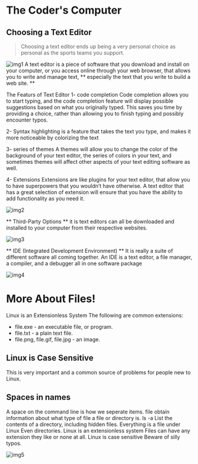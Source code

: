 
# The Coder's Computer

## Choosing a Text Editor

> Choosing a text editor ends up being a very personal choice as personal as the sports teams you support.

![img1](https://kinsta.com/wp-content/uploads/2019/01/best-text-editors.png)
A text editor is a piece of software that you download and install on your computer, or you access online through your web browser, that allows you to write and manage text, ** especially the text that you write to build a web site. **

The Featurs of Text Editor
1- code completion
Code completion allows you to start typing, and the code completion feature will display possible suggestions based on what you originally typed. This saves you time by providing a choice, rather than allowing you to finish typing and possibly encounter typos.

2- Syntax highlighting
is a feature that takes the text you type, and makes it more noticeable by colorizing the text

3- series of themes
A themes will allow you to change the color of the background of your text editor, the series of colors in your text, and sometimes themes will affect other aspects of your text editing software as well.

4- Extensions
Extensions are like plugins for your text editor, that allow you to have superpowers that you wouldn’t have otherwise. A text editor that has a great selection of extension will ensure that you have the ability to add functionality as you need it.

![img2](https://developer.playcanvas.com/images/user-manual/scripting/code-editor.png)

** Third-Party Options **
it is text editors can all be downloaded and installed to your computer from their respective websites. 

![img3](https://spyvoper.weebly.com/uploads/1/2/5/5/125518891/652309431.png)

** IDE (Integrated Development Environment) **
It is really a suite of different software all coming together. An IDE is a text editor, a file manager, a compiler, and a debugger all in one software package

![img4](https://www.servercake.blog/wp-content/uploads/2017/04/Integrated-Development-Environment-696x522.png)

# More About Files!

Linux is an Extensionless System
The following are common extensions:

- file.exe - an executable file, or program.
- file.txt - a plain text file.
- file.png, file.gif, file.jpg - an image.

## Linux is Case Sensitive

This is very important and a common source of problems for people new to Linux.

## Spaces in names
A space on the command line is how we seperate items.
file obtain information about what type of file a file or directory is. ls -a List the contents of a directory, including hidden files. Everything is a file under Linux Even directories. Linux is an extensionless system Files can have any extension they like or none at all. Linux is case sensitive Beware of silly typos.

![img5](https://www.systutorials.com/wp/files/2013/07/linux-509308.png)
